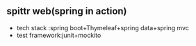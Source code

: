 ## spittr web(spring in action)
- tech stack :spring boot+Thymeleaf+spring data+spring mvc
- test framework:junit+mockito